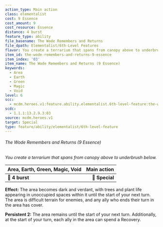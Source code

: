 ```yaml
---
action_type: Main action
class: elementalist
cost: 9 Essence
cost_amount: 9
cost_resource: Essence
distance: 4 burst
feature_type: ability
file_basename: The Wode Remembers and Returns
file_dpath: Elementalist/6th-Level Features
flavor: You create a terrarium that spans from canopy above to underbrush below.
item_id: the-wode-remembers-and-returns-9-essence
item_index: '03'
item_name: The Wode Remembers and Returns (9 Essence)
keywords:
  - Area
  - Earth
  - Green
  - Magic
  - Void
level: 6
scc:
  - mcdm.heroes.v1:feature.ability.elementalist.6th-level-feature:the-wode-remembers-and-returns-9-essence
scdc:
  - 1.1.1:13.2.9.3:03
source: mcdm.heroes.v1
target: Special
type: feature/ability/elementalist/6th-level-feature
---
```


###### The Wode Remembers and Returns (9 Essence)

*You create a terrarium that spans from canopy above to underbrush below.*

| **Area, Earth, Green, Magic, Void** | **Main action** |
| ----------------------------------- | --------------: |
| **📏 4 burst**                      |  **🎯 Special** |

**Effect:** The area becomes dark and verdant, with trees and plant life appearing in unoccupied spaces within it until the start of your next turn. The area is difficult terrain for enemies, and any ally who ends their turn in the area has cover.

**Persistent 2:** The area remains until the start of your next turn. Additionally, at the start of your turn, each ally in the area can spend a Recovery.
